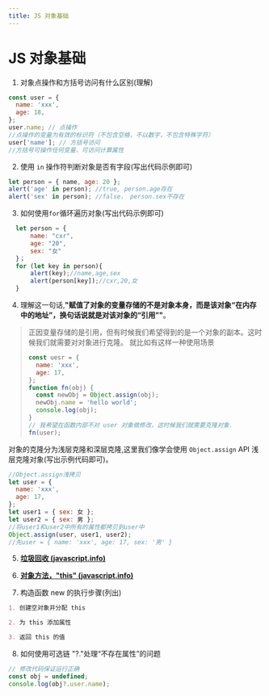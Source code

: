 ```yaml
---
title: JS 对象基础
---
```


# JS 对象基础

1. 对象点操作和方括号访问有什么区别(理解)

```js
const user = {
  name: 'xxx',
  age: 18,
};
user.name; // 点操作
//点操作的变量为有效的标识符（不包含空格，不以数字，不包含特殊字符）
user['name']; // 方括号访问
//方括号可操作任何变量、可访问计算属性
```

2. 使用 `in` 操作符判断对象是否有字段(写出代码示例即可)

```js
let person = { name, age: 20 };
alert('age' in person); //true, person.age存在
alert('sex' in person); //false， person.sex不存在
```

3. 如何使用`for`循环遍历对象(写出代码示例即可)

```js
  let person = {
      name: "cxr",
      age: "20",
      sex: "女"
  }；
  for (let key in person){
      alert(key);//name,age,sex
      alert(person[key]);//cxr,20,女
  }
```

4. 理解这一句话,**"赋值了对象的变量存储的不是对象本身，而是该对象“在内存中的地址”，换句话说就是对该对象的“引用”"**。

> 正因变量存储的是引用，但有时候我们希望得到的是一个对象的副本。这时候我们就需要对对象进行克隆。
> 就比如有这样一种使用场景
>
> ```js
> const uesr = {
>   name: 'xxx',
>   age: 17,
> };
> function fn(obj) {
>   const newObj = Object.assign(obj);
>   newObj.name = 'hello world';
>   console.log(obj);
> }
> // 我希望在函数内部不对 user 对象做修改，这时候我们就需要克隆对象.
> fn(user);
> ```

对象的克隆分为浅层克隆和深层克隆,这里我们像学会使用 `Object.assign` API 浅层克隆对象(写出示例代码即可)。

```js
//Object.assign浅拷贝
let user = {
  name: 'xxx',
  age: 17,
};
let user1 = { sex: 女 };
let user2 = { sex: 男 };
//将user1和user2中所有的属性都拷贝到user中
Object.assign(user, user1, user2);
//先user = { name: 'xxx', age: 17, sex: '男' }
```

5. **[垃圾回收 (javascript.info)](https://zh.javascript.info/garbage-collection)**

6. **[对象方法，"this" (javascript.info)](https://zh.javascript.info/object-methods)**

7. 构造函数 new 的执行步骤(列出)

```markdown
1. 创建空对象并分配 this

2. 为 this 添加属性

3. 返回 this 的值
```

8. 如何使用可选链 "?."处理“不存在属性”的问题

```js
// 修改代码保证运行正确
const obj = undefined;
console.log(obj?.user.name);
```
